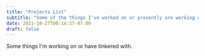 ```yaml
---
title: "Projects List"
subtitle: "Some of the things I've worked on or presently are working on"
date: 2021-10-27T00:14:57-07:00
draft: false
---
```

Some things I'm working on or have tinkered with.
